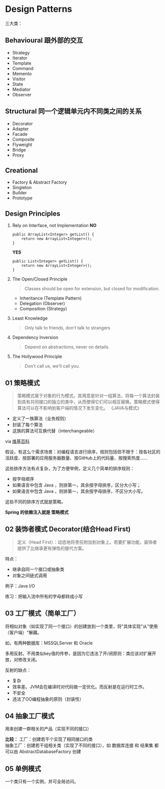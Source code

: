 # Design Patterns

三大类：
## Behavioural 跟外部的交互
- Strategy
- Iterator
- Template
- Command
- Memento
- Visitor
- State
- Mediator
- Observer

## Structural 同一个逻辑单元内不同类之间的关系
- Decorator
- Adapter
- Facade
- Composite
- Flyweight
- Bridge
- Proxy

## Creational
- Factory & Abstract Factory
- Singleton
- Builder
- Prototype

## Design Principles
1. Rely on Interface, not Implementation
    **NO**
    ````
   public ArrayList<Integer> getList() {
        return new ArrayList<Integer>();
   }
   ````
   **YES**
    ````
   public List<Integer> getList() {
        return new ArrayList<Integer>();
   }
   ````
2. The Open/Closed Principle
    > Classes should be open for extension, but closed for modification.

    - Inheritance (Template Pattern)
    - Delegation (Observer)
    - Composition (Strategy)
   
3. Least Knowledge
    > Only talk to friends, don't talk to strangers

4. Dependency Inversion
    > Depend on abstractions, never on details.

5. The Hollywood Principle   
    > Don't call us, we'll call you. 

## 01 策略模式
> 策略模式属于对象的行为模式。其用意是针对一组算法，将每一个算法封装到具有共同接口的独立的类中，从而使得它们可以相互替换。策略模式使得算法可以在不影响到客户端的情况下发生变化。
> 《JAVA与模式》

- 定义了一族算法（业务规则）
- 封装了每个算法
- 这族的算法可互换代替（interchangeable）

via [维基百科]( https://zh.wikipedia.org/wiki/%E7%AD%96%E7%95%A5%E6%A8%A1%E5%BC%8F)

假设，有这么个需求场景：对编程语言进行排序，规则包括但不限于：按各社区的活跃度、按部署的应用服务器数量、按GitHub上的代码量、按搜索热度……

这些排序方法有点复杂，为了方便举例，定义几个简单的排序规则：
- 按字母顺序
- 如果语言中包含 Java ，则排第一，其余按字母排序，区分大小写；
- 如果语言中包含 Java ，则排第一，其余按字母排序，不区分大小写。

这些不同的排序方式就是策略。

**Spring 的依赖注入就是 策略模式**

## 02 装饰者模式 Decorator(结合Head First)
>定义（Head First）：动态地将责任附加到对象上。若要扩展功能，装饰者提供了比继承更有弹性的替代方案。

特点：
- 继承自同一个接口或抽象类
- 对象之间链式调用

例子：Java I/O

练习：把输入流中所有的字母都转成小写

## 03 工厂模式（简单工厂）
将相似对象（如实现了同一个接口）的创建放到一个类里，将"具体实现"从"使用（客户端）"解藕。

如，有两种数据库：MSSQLServer 和 Oracle

多用反射。不用类似key值的传参，是因为它违法了开/闭原则：类应该对扩展开放，对修改关闭。

反射的缺点：
- 复杂
- 效率差。JVM会在编译时对代码做一定优化。而反射是在运行时工作。
- 不安全
- 违法了OO编程抽象的原则（封装性）

## 04 抽象工厂模式
用来创建一群相关的产品（实现不同的接口）

**比较：**
工厂：创建若干个实现了相同接口的类  
抽象工厂：创建若干组相关类（实现了不同的接口），如 数据库连接 和 结果集 都可以由 AbstractDatabaseFactory 创建

## 05 单例模式
一个类只有一个实例，并可全局访问。